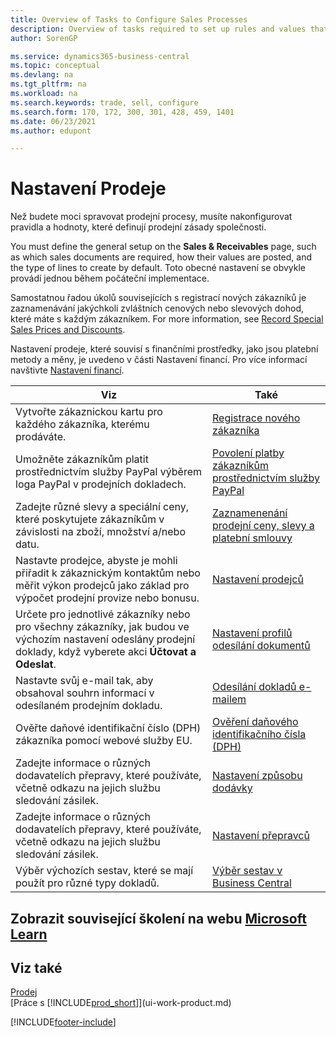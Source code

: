 ```yaml
---
title: Overview of Tasks to Configure Sales Processes
description: Overview of tasks required to set up rules and values that define your sales policies and processes including general set-up and finance related sales set-up.
author: SorenGP

ms.service: dynamics365-business-central
ms.topic: conceptual
ms.devlang: na
ms.tgt_pltfrm: na
ms.workload: na
ms.search.keywords: trade, sell, configure
ms.search.form: 170, 172, 300, 301, 428, 459, 1401
ms.date: 06/23/2021
ms.author: edupont

---
```

# Nastavení Prodeje
Než budete moci spravovat prodejní procesy, musíte nakonfigurovat pravidla a hodnoty, které definují prodejní zásady společnosti.

You must define the general setup on the **Sales & Receivables** page, such as which sales documents are required, how their values are posted, and the type of lines to create by default. Toto obecné nastavení se obvykle provádí jednou během počáteční implementace.

Samostatnou řadou úkolů souvisejících s registrací nových zákazníků je zaznamenávání jakýchkoli zvláštních cenových nebo slevových dohod, které máte s každým zákazníkem. For more information, see [Record Special Sales Prices and Discounts](sales-how-record-sales-price-discount-payment-agreements.md).

Nastavení prodeje, které souvisí s finančními prostředky, jako jsou platební metody a měny, je uvedeno v části Nastavení financí. Pro více informací navštivte [Nastavení financí](finance-setup-finance.md).

| Viz | Také |
| --- | --- |
| Vytvořte zákaznickou kartu pro každého zákazníka, kterému prodáváte. | [Registrace nového zákazníka](sales-how-register-new-customers.md) |
| Umožněte zákazníkům platit prostřednictvím služby PayPal výběrem loga PayPal v prodejních dokladech. | [Povolení platby zákazníkům prostřednictvím služby PayPal](sales-how-enable-payment-service-extensions.md) |
| Zadejte různé slevy a speciální ceny, které poskytujete zákazníkům v závislosti na zboží, množství a/nebo datu. | [Zaznamenenání prodejní ceny, slevy a platební smlouvy](sales-how-record-sales-price-discount-payment-agreements.md) |
| Nastavte prodejce, abyste je mohli přiřadit k zákaznickým kontaktům nebo měřit výkon prodejců jako základ pro výpočet prodejní provize nebo bonusu. | [Nastavení prodejců](sales-how-setup-salespeople.md) |
| Určete pro jednotlivé zákazníky nebo pro všechny zákazníky, jak budou ve výchozím nastavení odeslány prodejní doklady, když vyberete akci **Účtovat a Odeslat**. | [Nastavení profilů odesílání dokumentů](sales-how-setup-document-send-profiles.md) |
| Nastavte svůj e-mail tak, aby obsahoval souhrn informací v odesílaném prodejním dokladu. | [Odesílání dokladů e-mailem](ui-how-send-documents-email.md) |
| Ověřte daňové identifikační číslo (DPH) zákazníka pomocí webové služby EU. | [Ověření daňového identifikačního čísla (DPH)](finance-setup-vat.md) |
| Zadejte informace o různých dodavatelích přepravy, které používáte, včetně odkazu na jejich službu sledování zásilek. | [Nastavení způsobu dodávky](sales-how-set-up-shipment-methods.md) |
| Zadejte informace o různých dodavatelích přepravy, které používáte, včetně odkazu na jejich službu sledování zásilek. | [Nastavení přepravců](sales-how-to-set-up-shipping-agents.md) |
| Výběr výchozích sestav, které se mají použít pro různé typy dokladů. | [Výběr sestav v Business Central](across-report-selections.md) |

## Zobrazit související školení na webu [Microsoft Learn](/learn/paths/trade-get-started-dynamics-365-business-central/)

## Viz také
[Prodej](sales-manage-sales.md)    
[Práce s [!INCLUDE[prod_short](includes/prod_short.md)]](ui-work-product.md)


[!INCLUDE[footer-include](includes/footer-banner.md)]